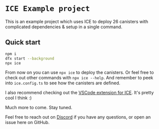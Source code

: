 # `ICE Example project`

This is an example project which uses ICE to deploy 26 canisters with complicated dependencies & setup in a single command.

## Quick start
```bash
npm i
dfx start --background
npx ice
```
From now on you can use `npx ice` to deploy the canisters. Or feel free to check out other commands with `npx ice --help`. And remember to peek into `ice.config.ts` to see how the canisters are defined.

I also recommend checking out the [VSCode extension for ICE](https://marketplace.visualstudio.com/items?itemName=dfinity.vscode-ice). It's pretty cool I think :)

Much more to come. Stay tuned.

Feel free to reach out on [Discord](https://discord.gg/SdeC8PF69M) if you have any questions, or open an issue here on GitHub.